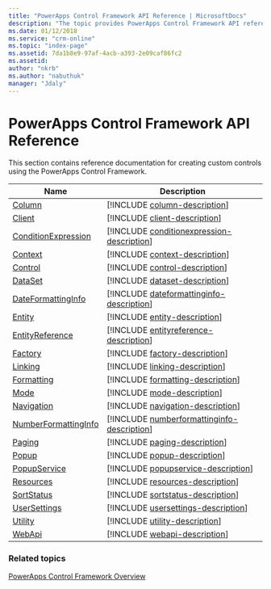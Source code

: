 ```yaml
---
title: "PowerApps Control Framework API Reference | MicrosoftDocs"
description: "The topic provides PowerApps Control Framework API reference."
ms.date: 01/12/2018
ms.service: "crm-online"
ms.topic: "index-page"
ms.assetid: 7da1b8e9-97af-4acb-a393-2e09caf86fc2
ms.assetid: 
author: "nkrb"
ms.author: "nabuthuk"
manager: "Jdaly"
---
```

# PowerApps Control Framework API Reference

This section contains reference documentation for creating custom controls using the PowerApps Control Framework.

|Name|Description|
|----|-----------|
|[Column](column.md)|[!INCLUDE [column-description](includes/column-description.md)]|
|[Client](client.md)|[!INCLUDE [client-description](includes/client-description.md)]|
|[ConditionExpression](conditionexpression.md)|[!INCLUDE [conditionexpression-description](includes/conditionexpression-description.md)]|
|[Context](context.md)|[!INCLUDE [context-description](includes/context-description.md)]|
|[Control](control.md)|[!INCLUDE [control-description](includes/control-description.md)]|
|[DataSet](dataset.md)|[!INCLUDE [dataset-description](includes/dataset-description.md)]|
|[DateFormattingInfo](dateformattinginfo.md)|[!INCLUDE [dateformattinginfo-description](includes/dateformattinginfo-description.md)]|
|[Entity](entity.md)|[!INCLUDE [entity-description](includes/entity-description.md)]|
|[EntityReference](entityreference.md)|[!INCLUDE [entityreference-description](includes/entityreference-description.md)]|
|[Factory](factory.md)|[!INCLUDE [factory-description](includes/factory-description.md)]|
|[Linking](linking.md)|[!INCLUDE [linking-description](includes/linking-description.md)]|
|[Formatting](formatting.md)|[!INCLUDE [formatting-description](includes/formatting-description.md)]|
|[Mode](mode.md)|[!INCLUDE [mode-description](includes/mode-description.md)]|
|[Navigation](navigation.md)|[!INCLUDE [navigation-description](includes/navigation-description.md)]|
|[NumberFormattingInfo](numberformattinginfo.md)|[!INCLUDE [numberformattinginfo-description](includes/numberformattinginfo-description.md)]|
|[Paging](paging.md)|[!INCLUDE [paging-description](includes/paging-description.md)]|
|[Popup](popup.md)|[!INCLUDE [popup-description](includes/popup-description.md)]|
|[PopupService](popupservice.md)|[!INCLUDE [popupservice-description](includes/popupservice-description.md)]|
|[Resources](resources.md)|[!INCLUDE [resources-description](includes/resources-description.md)]|
|[SortStatus](sortstatus.md)|[!INCLUDE [sortstatus-description](includes/sortstatus-description.md)]|
|[UserSettings](usersettings.md)|[!INCLUDE [usersettings-description](includes/usersettings-description.md)]|
|[Utility](utility.md)|[!INCLUDE [utility-description](includes/utility-description.md)]|
|[WebApi](webapi.md)|[!INCLUDE [webapi-description](includes/webapi-description.md)]|

### Related topics
[PowerApps Control Framework Overview](../overview.md)
